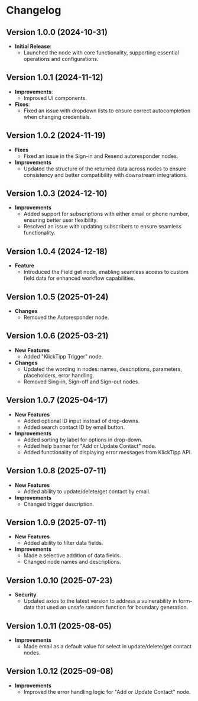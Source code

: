 # Changelog

## Version 1.0.0 (2024-10-31)
- **Initial Release**:
  - Launched the node with core functionality, supporting essential operations and configurations.

## Version 1.0.1 (2024-11-12)
- **Improvements**:
  - Improved UI components.
- **Fixes**:
  - Fixed an issue with dropdown lists to ensure correct autocompletion when changing credentials.

## Version 1.0.2 (2024-11-19)
- **Fixes**
  - Fixed an issue in the Sign-in and Resend autoresponder nodes.
- **Improvements**
  - Updated the structure of the returned data across nodes to ensure consistency and better compatibility with downstream integrations.

## Version 1.0.3 (2024-12-10)
- **Improvements**
  - Added support for subscriptions with either email or phone number, ensuring better user flexibility.
  - Resolved an issue with updating subscribers to ensure seamless functionality.

## Version 1.0.4 (2024-12-18)
- **Feature**
  - Introduced the Field get node, enabling seamless access to custom field data for enhanced workflow capabilities.

## Version 1.0.5 (2025-01-24)
- **Changes**
  - Removed the Autoresponder node.

## Version 1.0.6 (2025-03-21)
- **New Features**
	- Added "KlickTipp Trigger" node. 
- **Changes**
	- Updated the wording in nodes: names, descriptions, parameters, placeholders, error handling.
	- Removed Sing-in, Sign-off and Sign-out nodes.

## Version 1.0.7 (2025-04-17)
- **New Features**
	- Added optional ID input instead of drop-downs.
  - Added search contact ID by email button.
- **Improvements**
  - Added sorting by label for options in drop-down.
  - Added help banner for "Add or Update Contact" node.
  - Added functionality of displaying error messages from KlickTipp API.

## Version 1.0.8 (2025-07-11)
- **New Features**
	- Added ability to update/delete/get contact by email.
- **Improvements**
  - Changed trigger description.

## Version 1.0.9 (2025-07-11)
- **New Features**
	- Added ability to filter data fields.
- **Improvements**
	- Made a selective addition of data fields.
  - Changed node names and descriptions.

## Version 1.0.10 (2025-07-23)
- **Security**
	- Updated axios to the latest version to address a vulnerability in form-data that used an unsafe random function for boundary generation.

## Version 1.0.11 (2025-08-05)
- **Improvements**
	- Made email as a default value for select in update/delete/get contact nodes.

## Version 1.0.12 (2025-09-08)
- **Improvements**
	- Improved the error handling logic for "Add or Update Contact" node.